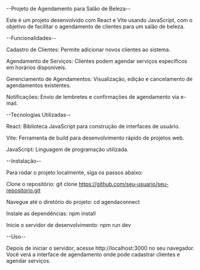 --Projeto de Agendamento para Salão de Beleza--

Este é um projeto desenvolvido com React e Vite usando JavaScript, com o objetivo de facilitar o agendamento de clientes para um salão de beleza.



--Funcionalidades--

Cadastro de Clientes: Permite adicionar novos clientes ao sistema.

Agendamento de Serviços: Clientes podem agendar serviços específicos em horários disponíveis.

Gerenciamento de Agendamentos: Visualização, edição e cancelamento de agendamentos existentes.

Notificações: Envio de lembretes e confirmações de agendamento via e-mail.



--Tecnologias Utilizadas--

React: Biblioteca JavaScript para construção de interfaces de usuário.

Vite: Ferramenta de build para desenvolvimento rápido de projetos web.

JavaScript: Linguagem de programação utilizada.




--Instalação--

Para rodar o projeto localmente, siga os passos abaixo:

Clone o repositório: git clone https://github.com/seu-usuario/seu-repositorio.git

Navegue até o diretório do projeto: cd agendaconnect

Instale as dependências: npm install

Inicie o servidor de desenvolvimento: npm run dev



--Uso--

Depois de iniciar o servidor, acesse http://localhost:3000 no seu navegador. Você verá a interface de agendamento onde pode cadastrar clientes e agendar serviços.

